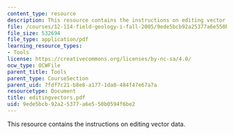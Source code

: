 ```yaml
---
content_type: resource
description: This resource contains the instructions on editing vector data.
file: /courses/12-114-field-geology-i-fall-2005/9ede5bcb92a25377a6e550b0594f6be2_editingvectors.pdf
file_size: 532694
file_type: application/pdf
learning_resource_types:
- Tools
license: https://creativecommons.org/licenses/by-nc-sa/4.0/
ocw_type: OCWFile
parent_title: Tools
parent_type: CourseSection
parent_uid: 7fdf7c21-b8e8-a177-1da0-484f47e67a7a
resourcetype: Document
title: editingvectors.pdf
uid: 9ede5bcb-92a2-5377-a6e5-50b0594f6be2
---
```

This resource contains the instructions on editing vector data.